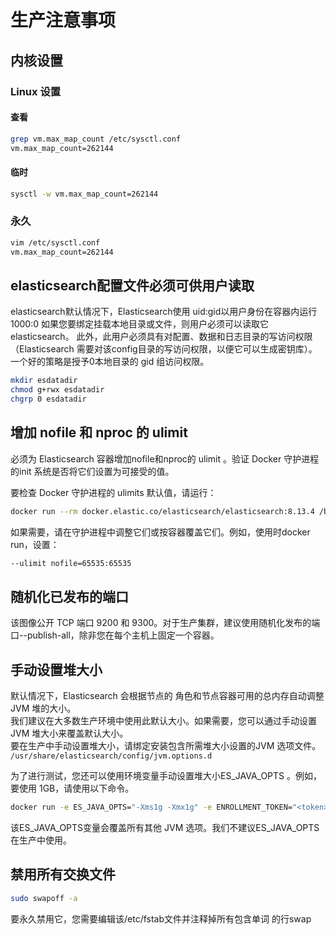 # 生产注意事项

## 内核设置

### Linux 设置

#### 查看

```Bash
grep vm.max_map_count /etc/sysctl.conf
vm.max_map_count=262144

```

#### 临时

```Bash
sysctl -w vm.max_map_count=262144
```

### 永久

```Bash
vim /etc/sysctl.conf
vm.max_map_count=262144
```

## elasticsearch配置文件必须可供用户读取

elasticsearch默认情况下，Elasticsearch使用 uid:gid以用户身份在容器内运行1000:0
如果您要绑定挂载本地目录或文件，则用户必须可以读取它elasticsearch。
此外，此用户必须具有对配置、数据和日志目录的写访问权限 （Elasticsearch 需要对该config目录的写访问权限，以便它可以生成密钥库）。
一个好的策略是授予0本地目录的 gid 组访问权限。

```Bash
mkdir esdatadir
chmod g+rwx esdatadir
chgrp 0 esdatadir
```

## 增加 nofile 和 nproc 的 ulimit

必须为 Elasticsearch 容器增加nofile和nproc的 ulimit 。验证 Docker 守护进程的init 系统是否将它们设置为可接受的值。

要检查 Docker 守护进程的 ulimits 默认值，请运行：

```Bash
docker run --rm docker.elastic.co/elasticsearch/elasticsearch:8.13.4 /bin/bash -c 'ulimit -Hn && ulimit -Sn && ulimit -Hu && ulimit -Su'
```

如果需要，请在守护进程中调整它们或按容器覆盖它们。例如，使用时docker run，设置：

```Bash
--ulimit nofile=65535:65535
```

## 随机化已发布的端口

该图像公开 TCP 端口 9200 和 9300。对于生产集群，建议使用随机化发布的端口--publish-all，除非您在每个主机上固定一个容器。

## 手动设置堆大小

默认情况下，Elasticsearch 会根据节点的 角色和节点容器可用的总内存自动调整 JVM 堆的大小。  
我们建议在大多数生产环境中使用此默认大小。如果需要，您可以通过手动设置 JVM 堆大小来覆盖默认大小。  
要在生产中手动设置堆大小，请绑定安装包含所需堆大小设置的JVM 选项文件。  
`/usr/share/elasticsearch/config/jvm.options.d`

为了进行测试，您还可以使用环境变量手动设置堆大小ES_JAVA_OPTS 。例如，要使用 1GB，请使用以下命令。

```Bash
docker run -e ES_JAVA_OPTS="-Xms1g -Xmx1g" -e ENROLLMENT_TOKEN="<token>" --name es01 -p 9200:9200 --net elastic -it docker.elastic.co/elasticsearch/elasticsearch:8.13.4
```

该ES_JAVA_OPTS变量会覆盖所有其他 JVM 选项。我们不建议ES_JAVA_OPTS在生产中使用。

## 禁用所有交换文件

```Bash
sudo swapoff -a
```

要永久禁用它，您需要编辑该/etc/fstab文件并注释掉所有包含单词 的行swap

